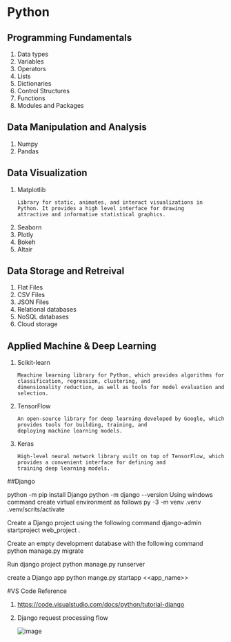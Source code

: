 # Python
## Programming Fundamentals
<ol>
  <li>Data types</li>
  <li>Variables</li>
  <li>Operators</li>
  <li>Lists</li>
  <li>Dictionaries</li>
  <li>Control Structures</li>
  <li>Functions</li>
  <li>Modules and Packages</li>
</ol>

## Data Manipulation and Analysis

<ol>
  <li>Numpy</li>
  <li>Pandas</li>
</ol>

## Data Visualization

<ol>
  <li>Matplotlib</li>
    
    Library for static, animates, and interact visualizations in Python. It provides a high level interface for drawing 
    attractive and informative statistical graphics.
    
  <li>Seaborn</li>
  <li>Plotly</li>
  <li>Bokeh</li>
  <li>Altair</li>
</ol>

## Data Storage and Retreival
<ol>
  <li>Flat Files</li>
  <li>CSV Files</li>
  <li>JSON Files</li>
  <li>Relational databases</li>
  <li>NoSQL databases</li>
  <li>Cloud storage</li>
</ol>

## Applied Machine & Deep Learning
<ol>
  <li>Scikit-learn</li>
  
    Meachine learning library for Python, which provides algorithms for classification, regression, clustering, and 
    dimensionality reduction, as well as tools for model evaluation and selection.
  
  <li>TensorFlow</li>
  
    An open-source library for deep learning developed by Google, which provides tools for building, training, and 
    deploying machine learning models.
  
  <li>Keras</li>  
  
    High-level neural network library vuilt on top of TensorFlow, which provides a convenient interface for defining and 
    training deep learning models.
  
</ol>

##Django 

python -m pip install Django
python -m django --version
Using windows command create virtual environment as follows 
py -3 -m venv .venv .venv/scrits/activate

Create a Django project using the following command
django-admin startproject web_project .

Create an empty development database with the following command
python manage.py migrate

Run django project
python manage.py runserver

create a Django app
python mange.py startapp <<app_name>>

#VS Code Reference
1. https://code.visualstudio.com/docs/python/tutorial-django
2. Django request processing flow

   ![image](https://github.com/LakiRam/Python/assets/94082019/54b22385-4be9-4507-afa3-cfafd16aeaaa)

